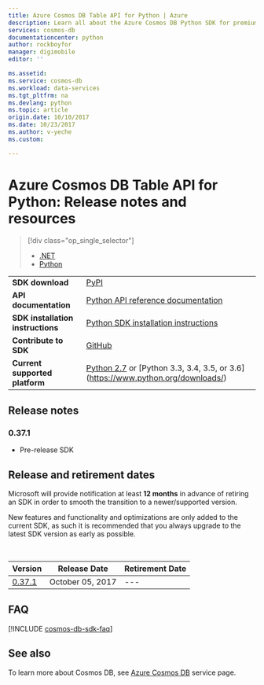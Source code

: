 ```yaml
---
title: Azure Cosmos DB Table API for Python | Azure
description: Learn all about the Azure Cosmos DB Python SDK for premium tables  including release dates, retirement dates, and changes made between each version.
services: cosmos-db
documentationcenter: python
author: rockboyfor
manager: digimobile
editor: ''

ms.assetid: 
ms.service: cosmos-db
ms.workload: data-services
ms.tgt_pltfrm: na
ms.devlang: python
ms.topic: article
origin.date: 10/10/2017
ms.date: 10/23/2017
ms.author: v-yeche
ms.custom: 

---
```

# Azure Cosmos DB Table API for Python: Release notes and resources
> [!div class="op_single_selector"]
> * [.NET](table-sdk-dotnet.md)
> * [Python](table-sdk-python.md)

|   |   |
|---|---|
|**SDK download**|[PyPI](https://pypi.python.org/pypi/azure-cosmosdb-table/)|
|**API documentation**|[Python API reference documentation](https://azure.github.io/azure-cosmosdb-python/)|
|**SDK installation instructions**|[Python SDK installation instructions](https://github.com/Azure/azure-cosmosdb-python/tree/master/azure-cosmosdb-table)|
|**Contribute to SDK**|[GitHub](https://github.com/Azure/azure-cosmosdb-python/tree/master/azure-cosmosdb-table)|
|**Current supported platform**|[Python 2.7](https://www.python.org/downloads/) or [Python 3.3, 3.4, 3.5, or 3.6] (https://www.python.org/downloads/)|

## Release notes
### <a name="0.37.1"/>0.37.1
* Pre-release SDK

## Release and retirement dates
Microsoft will provide notification at least **12 months** in advance of retiring an SDK in order to smooth the transition to a newer/supported version.

New features and functionality and optimizations are only added to the current SDK, as such it is  recommended that you always upgrade to the latest SDK version as early as possible. 

<br/>

| Version | Release Date | Retirement Date |
| --- | --- | --- |
| [0.37.1](#0.37.1) |October 05, 2017 |--- |

## FAQ
[!INCLUDE [cosmos-db-sdk-faq](../../includes/cosmos-db-sdk-faq.md)]

## See also
To learn more about Cosmos DB, see [Azure Cosmos DB](https://www.azure.cn/home/features/cosmos-db/) service page.

<!--Update_Description: new articles on table sdk python -->